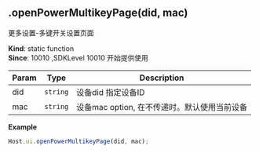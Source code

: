 <a name="module_miot/host/ui.openPowerMultikeyPage"></a>

## .openPowerMultikeyPage(did, mac)
更多设置-多键开关设置页面

**Kind**: static function  
**Since**: 10010 ,SDKLevel 10010 开始提供使用  

| Param | Type | Description |
| --- | --- | --- |
| did | <code>string</code> | 设备did 指定设备ID |
| mac | <code>string</code> | 设备mac option, 在不传递时。默认使用当前设备 |

**Example**  
```js
Host.ui.openPowerMultikeyPage(did, mac);
```

